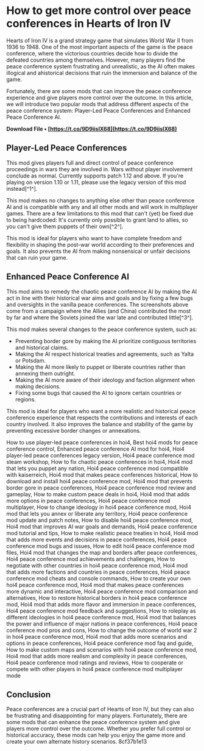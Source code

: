 
 
# How to get more control over peace conferences in Hearts of Iron IV
 
Hearts of Iron IV is a grand strategy game that simulates World War II from 1936 to 1948. One of the most important aspects of the game is the peace conference, where the victorious countries decide how to divide the defeated countries among themselves. However, many players find the peace conference system frustrating and unrealistic, as the AI often makes illogical and ahistorical decisions that ruin the immersion and balance of the game.
 
Fortunately, there are some mods that can improve the peace conference experience and give players more control over the outcome. In this article, we will introduce two popular mods that address different aspects of the peace conference system: Player-Led Peace Conferences and Enhanced Peace Conference AI.
 
**Download File • [https://t.co/9D9iislX68](https://t.co/9D9iislX68)**


 
## Player-Led Peace Conferences
 
This mod gives players full and direct control of peace conference proceedings in wars they are involved in. Wars without player involvement conclude as normal. Currently supports patch 1.12 and above. If you're playing on version 1.10 or 1.11, please use the legacy version of this mod instead[^1^].
 
This mod makes no changes to anything else other than peace conference AI and is compatible with any and all other mods and will work in multiplayer games. There are a few limitations to this mod that can't (yet) be fixed due to being hardcoded: It's currently only possible to grant land to allies, so you can't give them puppets of their own[^2^].
 
This mod is ideal for players who want to have complete freedom and flexibility in shaping the post-war world according to their preferences and goals. It also prevents the AI from making nonsensical or unfair decisions that can ruin your game.
 
## Enhanced Peace Conference AI
 
This mod aims to remedy the chaotic peace conference AI by making the AI act in line with their historical war aims and goals and by fixing a few bugs and oversights in the vanilla peace conferences. The screenshots above come from a campaign where the Allies (and China) contributed the most by far and where the Soviets joined the war late and contributed little[^3^].
 
This mod makes several changes to the peace conference system, such as:
 
- Preventing border gore by making the AI prioritize contiguous territories and historical claims.
- Making the AI respect historical treaties and agreements, such as Yalta or Potsdam.
- Making the AI more likely to puppet or liberate countries rather than annexing them outright.
- Making the AI more aware of their ideology and faction alignment when making decisions.
- Fixing some bugs that caused the AI to ignore certain countries or regions.

This mod is ideal for players who want a more realistic and historical peace conference experience that respects the contributions and interests of each country involved. It also improves the balance and stability of the game by preventing excessive border changes or annexations.
 
How to use player-led peace conferences in hoi4,  Best hoi4 mods for peace conference control,  Enhanced peace conference AI mod for hoi4,  Hoi4 player-led peace conferences legacy version,  Hoi4 peace conference mod steam workshop,  How to fix chaotic peace conferences in hoi4,  Hoi4 mod that lets you puppet any nation,  Hoi4 peace conference mod compatible with kaiserreich,  Hoi4 mod that makes peace conferences historical,  How to download and install hoi4 peace conference mod,  Hoi4 mod that prevents border gore in peace conferences,  Hoi4 peace conference mod review and gameplay,  How to make custom peace deals in hoi4,  Hoi4 mod that adds more options in peace conferences,  Hoi4 peace conference mod multiplayer,  How to change ideology in hoi4 peace conference mod,  Hoi4 mod that lets you annex or liberate any territory,  Hoi4 peace conference mod update and patch notes,  How to disable hoi4 peace conference mod,  Hoi4 mod that improves AI war goals and demands,  Hoi4 peace conference mod tutorial and tips,  How to make realistic peace treaties in hoi4,  Hoi4 mod that adds more events and decisions in peace conferences,  Hoi4 peace conference mod bugs and issues,  How to edit hoi4 peace conference mod files,  Hoi4 mod that changes the map and borders after peace conferences,  Hoi4 peace conference mod achievements and challenges,  How to negotiate with other countries in hoi4 peace conference mod,  Hoi4 mod that adds more factions and countries in peace conferences,  Hoi4 peace conference mod cheats and console commands,  How to create your own hoi4 peace conference mod,  Hoi4 mod that makes peace conferences more dynamic and interactive,  Hoi4 peace conference mod comparison and alternatives,  How to restore historical borders in hoi4 peace conference mod,  Hoi4 mod that adds more flavor and immersion in peace conferences,  Hoi4 peace conference mod feedback and suggestions,  How to roleplay as different ideologies in hoi4 peace conference mod,  Hoi4 mod that balances the power and influence of major nations in peace conferences,  Hoi4 peace conference mod pros and cons,  How to change the outcome of world war 2 in hoi4 peace conference mod,  Hoi4 mod that adds more scenarios and options in peace conferences,  Hoi4 peace conference mod faq and guide,  How to make custom maps and scenarios with hoi4 peace conference mod,  Hoi4 mod that adds more realism and complexity in peace conferences,  Hoi4 peace conference mod ratings and reviews,  How to cooperate or compete with other players in hoi4 peace conference mod multiplayer mode
 
## Conclusion
 
Peace conferences are a crucial part of Hearts of Iron IV, but they can also be frustrating and disappointing for many players. Fortunately, there are some mods that can enhance the peace conference system and give players more control over the outcome. Whether you prefer full control or historical accuracy, these mods can help you enjoy the game more and create your own alternate history scenarios.
 8cf37b1e13
 
